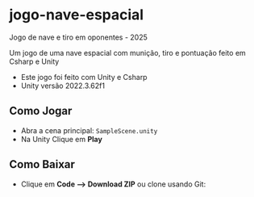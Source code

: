 # jogo-nave-espacial
Jogo de nave e tiro em oponentes - 2025

Um jogo de uma nave espacial com munição, tiro e pontuação feito em Csharp e Unity

- Este jogo foi feito com Unity e Csharp
- Unity versão 2022.3.62f1

## Como Jogar
- Abra a cena principal: `SampleScene.unity`
- Na Unity Clique em **Play**

## Como Baixar
- Clique em **Code --> Download ZIP** ou clone usando Git: 

